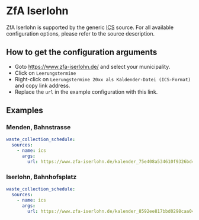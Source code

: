 # ZfA Iserlohn

ZfA Iserlohn is supported by the generic [ICS](/doc/source/ics.md) source. For all available configuration options, please refer to the source description.


## How to get the configuration arguments

- Goto <https://www.zfa-iserlohn.de/> and select your municipality.
- Click on `Leerungstermine`
- Right-click on `Leerungstermine 20xx als Kaldender-Datei (ICS-Format)` and copy link address.
- Replace the `url` in the example configuration with this link.

## Examples

### Menden, Bahnstrasse

```yaml
waste_collection_schedule:
  sources:
    - name: ics
      args:
        url: https://www.zfa-iserlohn.de/kalender_75e408a534610f9326bd4edd4956abbb.ics
```
### Iserlohn, Bahnhofsplatz

```yaml
waste_collection_schedule:
  sources:
    - name: ics
      args:
        url: https://www.zfa-iserlohn.de/kalender_8592ee817bbd0298caa04766b9925484.ics
```
